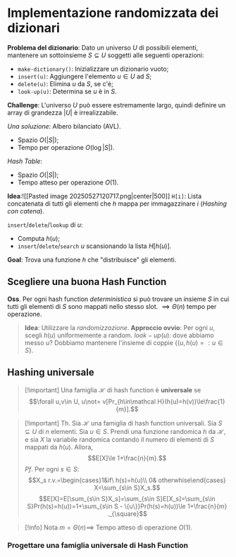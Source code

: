 # Implementazione randomizzata dei dizionari

**Problema del dizionario**:
Dato un universo $U$ di possibili elementi, mantenere un sottoinsieme $S\subseteq U$ soggetti alle seguenti operazioni:
- `make-dictionary()`: Inizializzare un dizionario vuoto;
- `insert(u)`: Aggiungere l'elemento $u\in U$ ad $S$;
- `delete(u)`: Elimina $u$ da $S$, se c'è;
- `look-up(u)`: Determina se $u$ è in $S$.

**Challenge**: L'universo $U$ può essere estremamente largo, quindi definire un array di grandezza $|U|$ è irrealizzabile.

*Una soluzione*: Albero bilanciato (AVL).
- Spazio $O(|S|)$;
- Tempo per operazione $O(\log{|S|})$.

*Hash Table*:
- Spazio $O(|S|)$;
- Tempo atteso per operazione $O(1)$.

**Idea**:![[Pasted image 20250527120717.png|center|500]]
`H[i]`: Lista concatenata di tutti gli elementi che $h$ mappa per immagazzinare $i$ (*Hashing con catena*).

`insert`/`delete`/`lookup` di $u$:
- Computa $h(u)$;
- `insert`/`delete`/`search` $u$ scansionando la lista $H[h(u)]$.

**Goal**: Trova una funzione $h$ che "distribuisce" gli elementi.

## Scegliere una buona Hash Function

**Oss**. Per ogni hash function *deterministica* si può trovare un insieme $S$ in cui tutti gli elementi di $S$ sono mappati nello stesso slot. $\implies\Theta(n)$ tempo per operazione.

>**Idea**: Utilizzare la *randomizzazione*.
>**Approccio ovvio**: Per ogni $u$, scegli $h(u)$ uniformemente a random.
>$look-up(u)$: dove abbiamo messo $u$?
>Dobbiamo mantenere l'insieme di coppie $\{(u,h(u)=:u\in S\}$.

## Hashing universale

>[!important] Una famiglia $\mathcal H$ di hash function è **universale** se $$\forall u,v\in U, u\not= v[Pr_{h\in\mathcal H}(h(u)=h(v))\le\frac{1}{m}].$$

>[!important] Th.
>Sia $\mathcal H$ una famiglia di hash function universali. Sia $S\subseteq U$ di $n$ elementi. 
>Sia $u\in S$. Prendi una funzione randomica $h$ da $\mathcal H$, e sia $X$ la variabile randomica contando il numero di elementi di $S$ mappati da $h(u)$. Allora, $$E[X]\le 1+\frac{n}{m}.$$
>*Pf*.
>Per ogni $s\in S$:$$X_s r.v.=\begin{cases}1&if\ h(s)=h(u)\\ 0& otherwhise\end{cases} X=\sum_{s\in S}X_s.$$
>$$E[X]=E[\sum_{s\in S}X_s]=\sum_{s\in S}E[X_s]=\sum_{s\in S}Pr(h(s)=h(u))=1+\sum_{s\in S - \{u\}}Pr(h(s)=h(u))\le 1+\frac{n}{m}   ._{\square}$$

>[!info] Nota
>$m=\Theta(n)\implies$ Tempo atteso di operazione $O(1)$.

### Progettare una famiglia universale di Hash Function

